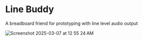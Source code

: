 # Line Buddy

A breadboard friend for prototyping with line level audio output

![Screenshot 2025-03-07 at 12 55 24 AM](https://github.com/user-attachments/assets/161e4a0c-5e9e-4199-9076-b25a84afcfa0)
